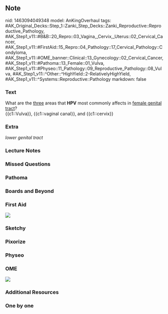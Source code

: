 ## Note
nid: 1463094049348
model: AnKingOverhaul
tags: #AK_Original_Decks::Step_1::Zanki_Step_Decks::Zanki_Reproductive::Reproductive_Pathology, #AK_Step1_v11::#B&B::20_Repro::03_Vagina,_Cervix,_Uterus::02_Cervical_Cancer, #AK_Step1_v11::#FirstAid::15_Repro::04_Pathology::17_Cervical_Pathology::Condyloma, #AK_Step1_v11::#OME_banner::Clinical::13_Gynecology::02_Cervical_Cancer, #AK_Step1_v11::#Pathoma::13_Female::01_Vulva, #AK_Step1_v11::#Physeo::11_Pathology::09_Reproductive_Pathology::08_Vulva, #AK_Step1_v11::^Other::^HighYield::2-RelativelyHighYield, #AK_Step1_v11::^Systems::Reproductive::Pathology
markdown: false

### Text
<div>
  What are the <u>three</u> areas that <b>HPV</b> most commonly
  affects in <u>female genital tract</u>?
</div>
<div>
  {{c1::Vulva}}, {{c1::vaginal canal}}, and {{c1::cervix}}
</div>

### Extra
<i>lower genital tract</i>

### Lecture Notes


### Missed Questions


### Pathoma


### Boards and Beyond


### First Aid
<img src="tmpquDcJM.png">

### Sketchy


### Pixorize


### Physeo


### OME
<div class="ome-widget">
  <a href=
  "https://onlinemeded.org/spa/gynecology/cervical-cancer/acquire?ref=anki">
  <img src="_OME_AnkiFlashcards_Lesson_4.png"></a>
</div>

### Additional Resources


### One by one


